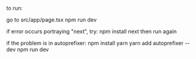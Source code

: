 to run:

go to src/app/page.tsx
npm run dev

if error occurs portraying "next", try:
npm install next
then run again

if the problem is in autoprefixer:
npm install yarn
yarn add autoprefixer --dev
npm run dev
